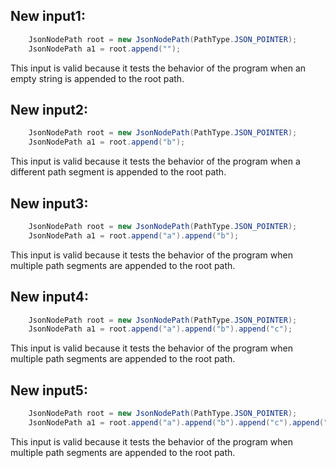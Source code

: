 ## New input1:
```java
    JsonNodePath root = new JsonNodePath(PathType.JSON_POINTER);
    JsonNodePath a1 = root.append("");
```
This input is valid because it tests the behavior of the program when an empty string is appended to the root path.

## New input2:
```java
    JsonNodePath root = new JsonNodePath(PathType.JSON_POINTER);
    JsonNodePath a1 = root.append("b");
```
This input is valid because it tests the behavior of the program when a different path segment is appended to the root path.

## New input3:
```java
    JsonNodePath root = new JsonNodePath(PathType.JSON_POINTER);
    JsonNodePath a1 = root.append("a").append("b");
```
This input is valid because it tests the behavior of the program when multiple path segments are appended to the root path.

## New input4:
```java
    JsonNodePath root = new JsonNodePath(PathType.JSON_POINTER);
    JsonNodePath a1 = root.append("a").append("b").append("c");
```
This input is valid because it tests the behavior of the program when multiple path segments are appended to the root path.

## New input5:
```java
    JsonNodePath root = new JsonNodePath(PathType.JSON_POINTER);
    JsonNodePath a1 = root.append("a").append("b").append("c").append("d");
```
This input is valid because it tests the behavior of the program when multiple path segments are appended to the root path.